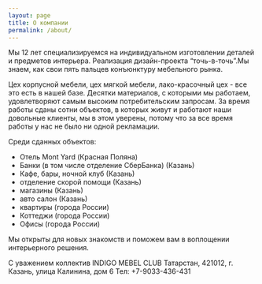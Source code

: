 ```yaml
---
layout: page
title: О компании
permalink: /about/
---
```


Мы 12 лет специализируемся на индивидуальном изготовлении деталей и предметов интерьера.
Реализация дизайн-проекта “точь-в-точь”.Мы знаем, как свои пять пальцев конъюнктуру мебельного рынка.


Цех корпусной мебели, цех мягкой мебели, лако-красочный цех - все это есть в нашей базе.
Десятки материалов, с которыми мы работаем, удовлетворяют самым высоким потребительским запросам.
За время работы сданы сотни объектов, в которых живут и работают наши довольные клиенты,
мы в этом уверены, потому что за все время работы  у нас не было ни одной рекламации.


Среди сданных объектов:

- Отель Mont Yard (Красная Поляна)
- Банки (в том числе отделение СберБанка) (Казань)
- Кафе, бары, ночной клуб (Казань)
- отделение скорой помощи (Казань)
- магазины (Казань)
- авто салон (Казань)
- квартиры (города России)
- Коттеджи (города России)
- Офисы (города России)


Мы открыты для новых знакомств и поможем вам в воплощении интерьерного решения.


С уважением коллектив INDIGO MEBEL CLUB
Татарстан, 421012, г. Казань, улица Калинина, дом 6
Тел: +7-9033-436-431